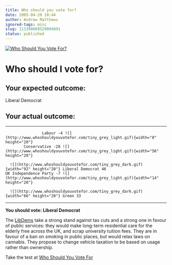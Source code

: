 ```yaml
---
title: Who should you vote for?
date: 2005-04-20 18:44
author: Andrew Matthews
ignored-tags: misc
slug: 111398669529094891
status: published
---
```


[![Who Should You Vote For?](http://www.whoshouldyouvotefor.com/wsyvfbloglogo.jpg)](http://www.whoshouldyouvotefor.com)

Who should I vote for?
======================

Your expected outcome:
----------------------

Liberal Democrat

Your actual outcome:
--------------------

  -------------------------------------------------------------------------------------------------------------- --------------------------------------------------------------------------------------------------------
                    Labour -4 ![](http://www.whoshouldyouvotefor.com/tiny_grey_light.gif){width="8" height="20"}
            Conservative -28 ![](http://www.whoshouldyouvotefor.com/tiny_grey_light.gif){width="56" height="20"}
                                                                                                                 ![](http://www.whoshouldyouvotefor.com/tiny_grey_dark.gif){width="92" height="20"} Liberal Democrat 46
    UK Independence Party -7 ![](http://www.whoshouldyouvotefor.com/tiny_grey_light.gif){width="14" height="20"}
                                                                                                                 ![](http://www.whoshouldyouvotefor.com/tiny_grey_dark.gif){width="66" height="20"} Green 33
  -------------------------------------------------------------------------------------------------------------- --------------------------------------------------------------------------------------------------------

**You should vote: Liberal Democrat**

The [LibDems](http://www.libdems.org.uk) take a strong stand against tax cuts and a strong one in favour of public services: they would make long-term residential care for the elderly free across the UK, and scrap university tuition fees. They are in favour of a ban on smoking in public places, but would relax laws on cannabis. They propose to change vehicle taxation to be based on usage rather than ownership.

Take the test at [Who Should You Vote For](http://www.whoshouldyouvotefor.com)
